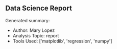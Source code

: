 ## Data Science Report

Generated summary:

- Author: Mary Lopez
- Analysis Topic: report
- Tools Used: ['matplotlib', 'regression', 'numpy']
